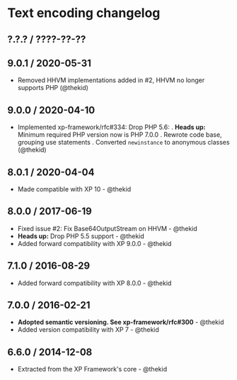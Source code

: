 Text encoding changelog
=======================

## ?.?.? / ????-??-??

## 9.0.1 / 2020-05-31

* Removed HHVM implementations added in #2, HHVM no longer supports PHP
  (@thekid)

## 9.0.0 / 2020-04-10

* Implemented xp-framework/rfc#334: Drop PHP 5.6:
  . **Heads up:** Minimum required PHP version now is PHP 7.0.0
  . Rewrote code base, grouping use statements
  . Converted `newinstance` to anonymous classes
  (@thekid)

## 8.0.1 / 2020-04-04

* Made compatible with XP 10 - @thekid

## 8.0.0 / 2017-06-19

* Fixed issue #2: Fix Base64OutputStream on HHVM - @thekid
* **Heads up:** Drop PHP 5.5 support - @thekid
* Added forward compatibility with XP 9.0.0 - @thekid

## 7.1.0 / 2016-08-29

* Added forward compatibility with XP 8.0.0 - @thekid

## 7.0.0 / 2016-02-21

* **Adopted semantic versioning. See xp-framework/rfc#300** - @thekid 
* Added version compatibility with XP 7 - @thekid

## 6.6.0 / 2014-12-08

* Extracted from the XP Framework's core - @thekid